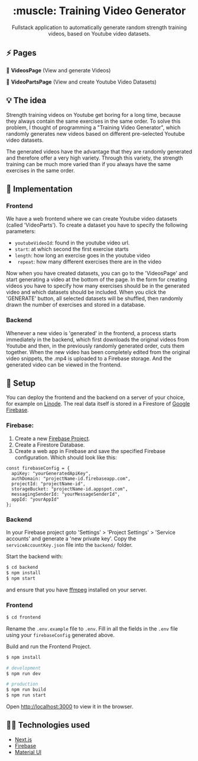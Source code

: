 <h1 align="center">:muscle: Training Video Generator</h1>
<p align="center">Fullstack application to automatically generate random strength training videos, based on Youtube video datasets.</p>

## :zap: Pages

:dart: **VideosPage** (View and generate Videos)

:dart: **VideoPartsPage** (View and create Youtube Video Datasets)

## 💡 The idea
Strength training videos on Youtube get boring for a long time, because they always contain the same exercises in the same order. To solve this problem, I thought of programming a "Training Video Generator", which randomly generates new videos based on different pre-selected Youtube video datasets.

The generated videos have the advantage that they are randomly generated and therefore offer a very high variety. Through this variety, the strength training can be much more varied than if you always have the same exercises in the same order.

## 🎯 Implementation
### Frontend
We have a web frontend where we can create Youtube video datasets (called 'VideoParts'). To create a dataset you have to specify the following parameters:

* `youtubeVideoId`: found in the youtube video url.
* `start`: at which second the first exercise starts
* `length`: how long an exercise goes in the youtube video
* ` repeat`: how many different exercises there are in the video

Now when you have created datasets, you can go to the 'VideosPage' and start generating a video at the bottom of the page.
In the form for creating videos you have to specify how many exercises should be in the generated video and which datasets should be included.
When you click the 'GENERATE' button, all selected datasets will be shuffled, then randomly drawn the number of exercises and stored in a database.

### Backend
Whenever a new video is 'generated' in the frontend, a process starts immediately in the backend, which first downloads the original videos from Youtube and then, in the previously randomly generated order, cuts them together. When the new video has been completely edited from the original video snippets, the .mp4 is uploaded to a Firebase storage. And the generated video can be viewed in the frontend.

## 🔧 Setup

You can deploy the frontend and the backend on a server of your choice, for example on [Linode](https://www.linode.com/).
The real data itself is stored in a Firestore of [Google Firebase](https://console.firebase.google.com/).

### Firebase:

1. Create a new [Firebase Project](https://console.firebase.google.com/).
2. Create a Firestore Database.
3. Create a web app in Firebase and save the specified Firebase configuration. Which should look like this: 
```
const firebaseConfig = {
  apiKey: "yourGeneratedApiKey",
  authDomain: "projectName-id.firebaseapp.com",
  projectId: "projectName-id",
  storageBucket: "projectName-id.appspot.com",
  messagingSenderId: "yourMessageSenderId",
  appId: "yourAppId"
};
``` 

### Backend

In your Firebase project goto 'Settings' > 'Project Settings' > 'Service accounts' and generate a 'new private key'.
Copy the `serviceAccountKey.json` file into the `backend/` folder.

Start the backend with:

```bash
$ cd backend
$ npm install
$ npm start
```
and ensure that you have [ffmpeg](https://ffmpeg.org/) installed on your server.

### Frontend

```bash
$ cd frontend
```

Rename the `.env.example` file to `.env`. Fill in all the fields in the `.env` file using your `firebaseConfig` generated above.

Build and run the Frontend Project.

```bash
$ npm install

# development
$ npm run dev

# production
$ npm run build
$ npm run start
```

Open [http://localhost:3000](http://localhost:3000) to view it in the browser.



## :technologist: Technologies used

* [Next.js](https://nextjs.org/)
* [Firebase](https://console.firebase.google.com/)
* [Material UI](https://mui.com/)
